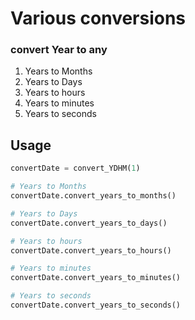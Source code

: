 # Various conversions

### convert Year to any

1. Years to Months
2. Years to Days
3. Years to hours
4. Years to minutes
5. Years to seconds

## Usage

```python
convertDate = convert_YDHM(1)

# Years to Months
convertDate.convert_years_to_months()

# Years to Days
convertDate.convert_years_to_days()

# Years to hours
convertDate.convert_years_to_hours()

# Years to minutes
convertDate.convert_years_to_minutes()

# Years to seconds
convertDate.convert_years_to_seconds()
```
